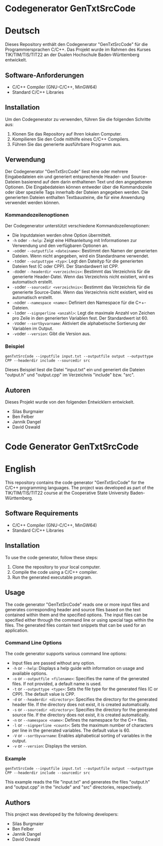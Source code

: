 # Codegenerator GenTxtSrcCode
# Deutsch

Dieses Repository enthält den Codegenerator "GenTxtSrcCode" für die Programmiersprachen C/C++. Das Projekt wurde im Rahmen des Kurses TIK/TIM/TIS/TIT22 an der Dualen Hochschule Baden-Württemberg entwickelt.

## Software-Anforderungen

- C/C++ Compiler (GNU-C/C++, MinGW64)
- Standard C/C++ Libraries

## Installation

Um den Codegenerator zu verwenden, führen Sie die folgenden Schritte aus:

1. Klonen Sie das Repository auf Ihren lokalen Computer.
2. Kompilieren Sie den Code mithilfe eines C/C++ Compilers.
3. Führen Sie das generierte ausführbare Programm aus.

## Verwendung

Der Codegenerator "GenTxtSrcCode" liest eine oder mehrere Eingabedateien ein und generiert entsprechende Header- und Source-Dateien basierend auf dem darin enthaltenen Text und den angegebenen Optionen. Die Eingabedateien können entweder über die Kommandozeile oder über spezielle Tags innerhalb der Dateien angegeben werden. Die generierten Dateien enthalten Textbausteine, die für eine Anwendung verwendet werden können.

### Kommandozeilenoptionen

Der Codegenerator unterstützt verschiedene Kommandozeilenoptionen:

- Die Inputdateien werden ohne Option übermittelt.
- `-h` oder `--help`: Zeigt eine Hilfeanleitung mit Informationen zur Verwendung und den verfügbaren Optionen an.
- `-o`oder `--outputfile <dateiname>`: Bestimmt den Namen der generierten Dateien. Wenn nicht angegeben, wird ein Standardname verwendet.
- `-t`oder `--outputtype <typ>`: Legt den Dateityp für die generierten Dateien fest (C oder CPP). Der Standardwert ist CPP.
- `-d`oder `--headerdir <verzeichnis>`: Bestimmt das Verzeichnis für die generierte Header-Datei. Wenn das Verzeichnis nicht existiert, wird es automatisch erstellt.
- `-s`oder `--sourcedir <verzeichnis>`: Bestimmt das Verzeichnis für die generierte Source-Datei. Wenn das Verzeichnis nicht existiert, wird es automatisch erstellt.
- `-n`oder `--namespace <name>`: Definiert den Namespace für die C++-Dateien.
- `-l`oder `--signperline <anzahl>`: Legt die maximale Anzahl von Zeichen pro Zeile in den generierten Variablen fest. Der Standardwert ist 60.
- `-V`oder `--sortbyvarname`: Aktiviert die alphabetische Sortierung der Variablen im Output.
- `-v`oder `--version`: Gibt die Version aus.

### Beispiel

```
genTxtSrcCode --inputfile input.txt --outputfile output --outputtype CPP --headerdir include --sourcedir src
```

Dieses Beispiel liest die Datei "input.txt" ein und generiert die Dateien "output.h" und "output.cpp" im Verzeichnis "include" bzw. "src".

## Autoren

Dieses Projekt wurde von den folgenden Entwicklern entwickelt. 
- Silas Burgmaier
- Ben Felber
- Jannik Dangel
- David Oswald

# Code Generator GenTxtSrcCode
# English

This repository contains the code generator "GenTxtSrcCode" for the C/C++ programming languages. The project was developed as part of the TIK/TIM/TIS/TIT22 course at the Cooperative State University Baden-Württemberg.

## Software Requirements

- C/C++ Compiler (GNU-C/C++, MinGW64)
- Standard C/C++ Libraries

## Installation

To use the code generator, follow these steps:

1. Clone the repository to your local computer.
2. Compile the code using a C/C++ compiler.
3. Run the generated executable program.

## Usage

The code generator "GenTxtSrcCode" reads one or more input files and generates corresponding header and source files based on the text contained within them and the specified options. The input files can be specified either through the command line or using special tags within the files. The generated files contain text snippets that can be used for an application.

### Command Line Options

The code generator supports various command line options:

- Input files are passed without any option.
- `-h` or `--help`: Displays a help guide with information on usage and available options.
- `-o` or `--outputfile <filename>`: Specifies the name of the generated files. If not provided, a default name is used.
- `-t` or `--outputtype <type>`: Sets the file type for the generated files (C or CPP). The default value is CPP.
- `-d` or `--headerdir <directory>`: Specifies the directory for the generated header file. If the directory does not exist, it is created automatically.
- `-s` or `--sourcedir <directory>`: Specifies the directory for the generated source file. If the directory does not exist, it is created automatically.
- `-n` or `--namespace <name>`: Defines the namespace for the C++ files.
- `-l` or `--signperline <count>`: Sets the maximum number of characters per line in the generated variables. The default value is 60.
- `-V` or `--sortbyvarname`: Enables alphabetical sorting of variables in the output.
- `-v` or `--version`: Displays the version.

### Example

```
genTxtSrcCode --inputfile input.txt --outputfile output --outputtype CPP --headerdir include --sourcedir src
```

This example reads the file "input.txt" and generates the files "output.h" and "output.cpp" in the "include" and "src" directories, respectively.

## Authors

This project was developed by the following developers:
- Silas Burgmaier
- Ben Felber
- Jannik Dangel
- David Oswald
